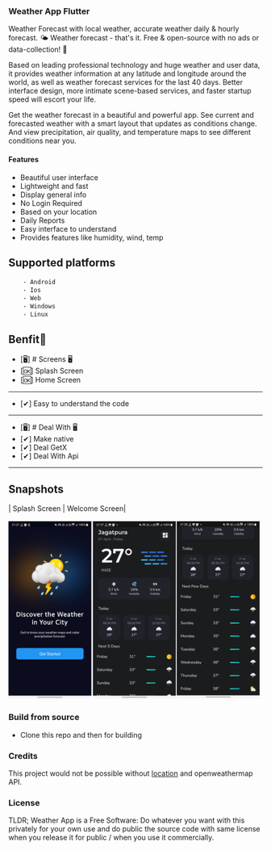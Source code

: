 ### Weather App Flutter
<p>Weather Forecast with local weather, accurate weather daily & hourly forecast.
🌤 Weather forecast - that's it.
Free & open-source with no ads or data-collection! 💚
</p>
<p>Based on leading professional technology and huge weather and user data, it provides weather information at any latitude and longitude around the world, as well as weather forecast services for the last 40 days. Better interface design, more intimate scene-based services, and faster startup speed will escort your life.</p>

<p>Get the weather forecast in a beautiful and powerful app. See current and forecasted weather with a smart layout that updates as conditions change. And view precipitation, air quality, and temperature maps to see different conditions near you.</p>

<h4>Features</h4>
<ul>
    <li>Beautiful user interface</li>
    <li>Lightweight and fast</li>
    <li>Display general info</li>
    <li>No Login Required</li>
    <li>Based on your location</li>
    <li>Daily Reports</li>
    <li>Easy interface to understand</li>
    <li>Provides features like humidity, wind, temp</li>
</ul>

## Supported platforms
        - Android 
        - Ios
        - Web 
        - Windows 
        - Linux

## Benfit👻
- [🖥] # Screens 🖥
- [🆗] Splash Screen
- [🆗] Home Screen

------------------------------------
- [✔] Easy to understand the code
------------------------------------
- [🖥] # Deal With 🖥
- [✔] Make native
- [✔] Deal GetX
- [✔] Deal With Api

------------------------------

## Snapshots

| Splash Screen | Welcome Screen| <br><br>
<img src="https://github.com/ravitaak/weather_app/blob/master/assets/example.jpg" width="500">


### Build from source

- Clone this repo and then for building

### Credits

This project would not be possible without [location](https://pub.dev/packages/location) and openweathermap API.

### License

TLDR;
Weather App is a Free Software: Do whatever you want with this privately for your own use and do public the source code with same license when you release it for public / when you use it commercially.
